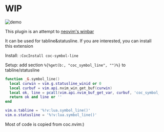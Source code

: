 # WIP


![demo](https://user-images.githubusercontent.com/47070852/155291646-ec1f5623-63ab-4ff5-a48e-cd9670e5c39e.gif)

This plugin is an attempt to [neovim's winbar](https://github.com/neovim/neovim/pull/17336)

It can be used for tabline&statusline. If you are interested, you can install this extension

Install:  `:CocInstall coc-symbol-line`

Setup: add section `%{%get(b:, "coc_symbol_line", "")%}` to tabline/statusline

```lua
function _G.symbol_line()
  local curwin = vim.g.statusline_winid or 0
  local curbuf = vim.api.nvim_win_get_buf(curwin)
  local ok, line = pcall(vim.api.nvim_buf_get_var, curbuf, 'coc_symbol_line')
  return ok and line or ''
end

vim.o.tabline = '%!v:lua.symbol_line()'
vim.o.statusline = '%!v:lua.symbol_line()'
```

Most of code is copied from coc.nvim:)
